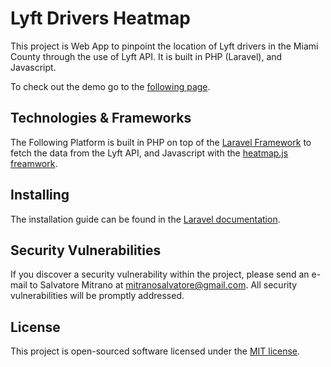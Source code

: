# Lyft Drivers Heatmap

This project is Web App to pinpoint the location of Lyft drivers in the Miami County through the use of Lyft API. It is built in PHP (Laravel), and Javascript.

To check out the demo go to the [following page](http://lyft.salvatoremitrano.com/).

## Technologies & Frameworks

The Following Platform is built in PHP on top of the [Laravel Framework](http://laravel.com/) to fetch the data from the Lyft API, and Javascript with the [heatmap.js freamwork](https://www.patrick-wied.at/static/heatmapjs/).

## Installing

The installation guide can be found in the [Laravel documentation](https://laravel.com/docs/master).

## Security Vulnerabilities

If you discover a security vulnerability within the project, please send an e-mail to Salvatore Mitrano at mitranosalvatore@gmail.com. All security vulnerabilities will be promptly addressed.

## License

This project is open-sourced software licensed under the [MIT license](http://opensource.org/licenses/MIT).
